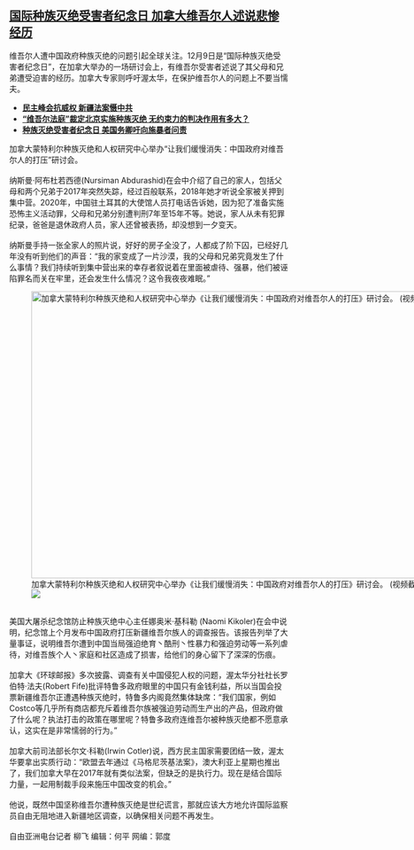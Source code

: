 <!--1639160293000-->
[国际种族灭绝受害者纪念日   加拿大维吾尔人述说悲惨经历](https://www.rfa.org/mandarin/yataibaodao/shaoshuminzu/lf-12102021130843.html)
------

<p>维吾尔人遭中国政府种族灭绝的问题引起全球关注。12月9日是“国际种族灭绝受害者纪念日”，在加拿大举办的一场研讨会上，有维吾尔受害者述说了其父母和兄弟遭受迫害的经历。加拿大专家则呼吁渥太华，在保护维吾尔人的问题上不要当懦夫。</p><ul><li><strong><a href="https://www.rfa.org/mandarin/yataibaodao/junshiwaijiao/xx-12092021141518.html">民主峰会抗威权 新疆法案慑中共</a></strong></li><li><strong><a href="https://www.rfa.org/mandarin/yataibaodao/shaoshuminzu/al-12092021160740.html">“维吾尔法庭”裁定北京实施种族灭绝 无约束力的判决作用有多大？</a></strong></li><li><a href="https://www.rfa.org/mandarin/Xinwen/7-12092021141554.html"><strong>种族灭绝受害者纪念日 美国务卿吁向施暴者问责</strong></a></li></ul><p>加拿大蒙特利尔种族灭绝和人权研究中心举办“让我们缓慢消失：中国政府对维吾尔人的打压”研讨会。<br/><br/>纳斯曼·阿布杜若西德(Nursiman Abdurashid)在会中介绍了自己的家人，包括父母和两个兄弟于2017年突然失踪，经过百般联系，2018年她才听说全家被关押到集中营。2020年，中国驻土耳其的大使馆人员打电话告诉她，因为犯了准备实施恐怖主义活动罪，父母和兄弟分别遭判刑7年至15年不等。她说，家人从未有犯罪纪录，爸爸是退休政府人员，家人还曾被表扬，却没想到一夕变天。<br/><br/>纳斯曼手持一张全家人的照片说，好好的房子全没了，人都成了阶下囚，已经好几年没有听到他们的声音：“我的家变成了一片沙漠，我的父母和兄弟究竟发生了什么事情？我们持续听到集中营出来的幸存者叙说着在里面被虐待、强暴，他们被诬陷罪名而关在牢里，还会发生什么情况？这令我夜夜难眠。”<br/><figure class="image-richtext image-inline captioned" style="width:1055px;"><img alt="加拿大蒙特利尔种族灭绝和人权研究中心举办《让我们缓慢消失：中国政府对维吾尔人的打压》研讨会。   (视频截图)" height="518" src="https://www.rfa.org/mandarin/yataibaodao/shaoshuminzu/lf-12102021130843.html/p1.jpg/@@images/570d02c5-af44-4f36-acdb-1ab6b413d12f.jpeg" title="2" width="1055"/><figcaption class="image-caption">加拿大蒙特利尔种族灭绝和人权研究中心举办《让我们缓慢消失：中国政府对维吾尔人的打压》研讨会。   (视频截图)</figcaption><small></small><div id="zoomattribute"><a data-caption="加拿大蒙特利尔种族灭绝和人权研究中心举办《让我们缓慢消失：中国政府对维吾尔人的打压》研讨会。   (视频截图)" data-fancybox="" href="https://www.rfa.org/mandarin/yataibaodao/shaoshuminzu/lf-12102021130843.html/p1.jpg" id="single_image" title="加拿大蒙特利尔种族灭绝和人权研究中心举办《让我们缓慢消失：中国政府对维吾尔人的打压》研讨会。   (视频截图)"><img src="/++plone++rfa-resources/img/icon-zoom.png"/></a></div></figure><br/>美国大屠杀纪念馆防止种族灭绝中心主任娜奥米·基科勒 (Naomi Kikoler)在会中说明，纪念馆上个月发布中国政府打压新疆维吾尔族人的调查报告。该报告列举了大量事证，说明维吾尔遭到中国当局强迫绝育丶酷刑丶性暴力和强迫劳动等一系列虐待，对维吾族个人丶家庭和社区造成了损害，给他们的身心留下了深深的伤痕。<br/><br/>加拿大《环球邮报》多次披露、调查有关中国侵犯人权的问题，渥太华分社社长罗伯特·法夫(Robert Fife)批评特鲁多政府眼里的中国只有金钱利益，所以当国会投票新疆维吾尔正遭遇种族灭绝时，特鲁多内阁竟然集体缺席：“我们国家，例如Costco等几乎所有商店都充斥着维吾尔族被强迫劳动而生产出的产品，但政府做了什么呢？执法打击的政策在哪里呢？特鲁多政府连维吾尔被种族灭绝都不愿意承认，这实在是非常懦弱的行为。”<br/><br/>加拿大前司法部长尔文·科勒(Irwin Cotler)说，西方民主国家需要团结一致，渥太华要拿出实质行动：“欧盟去年通过《马格尼茨基法案》，澳大利亚上星期也推出了，我们加拿大早在2017年就有类似法案，但缺乏的是执行力。现在是结合国际力量，一起用制裁手段来施压中国改变的机会。”<br/><br/>他说，既然中国坚称维吾尔遭种族灭绝是世纪谎言，那就应该大方地允许国际监察员自由无阻地进入新疆地区调查，以确保相关问题不再发生。<br/><br/>自由亚洲电台记者 柳飞 编辑：何平 网编：郭度</p><p></p><p></p><p></p><p></p><p></p>
